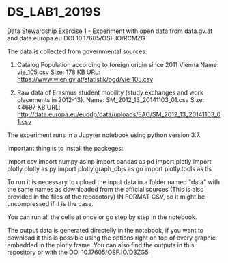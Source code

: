 # DS_LAB1_2019S
Data Stewardship Exercise 1 - Experiment with open data from data.gv.at and data.europa.eu
DOI 10.17605/OSF.IO/RCMZG

The data is collected from governmental sources:

1. Catalog Population according to foreign origin since 2011 Vienna
Name: vie_105.csv
Size: 178 KB
URL: https://www.wien.gv.at/statistik/ogd/vie_105.csv

2. Raw data of Erasmus student mobility (study exchanges and work placements in 2012-13).
Name: SM_2012_13_20141103_01.csv
Size: 44697 KB
URL: http://data.europa.eu/euodp/data/uploads/EAC/SM_2012_13_20141103_01.csv

The experiment runs in a Jupyter notebook using python version 3.7.

Important thing is to install the packeges:

import csv
import numpy as np
import pandas as pd
import plotly
import plotly.plotly as py
import plotly.graph_objs as go
import plotly.tools as tls

To run it is necessary to upload the input data in a folder named "data" with the same names as downloaded from the official sources (This is also provided in the files of the reposotory) IN FORMAT CSV, so it might be uncompressed if it is the case.

You can run all the cells at once or go step by step in the notebook.

The output data is generated directelly in the notebook, if you want to download it this is possible using the options right on top of every graphic embedded in the plotly frame. You can also find the outputs in this repository or with the DOI 10.17605/OSF.IO/D3ZG5
